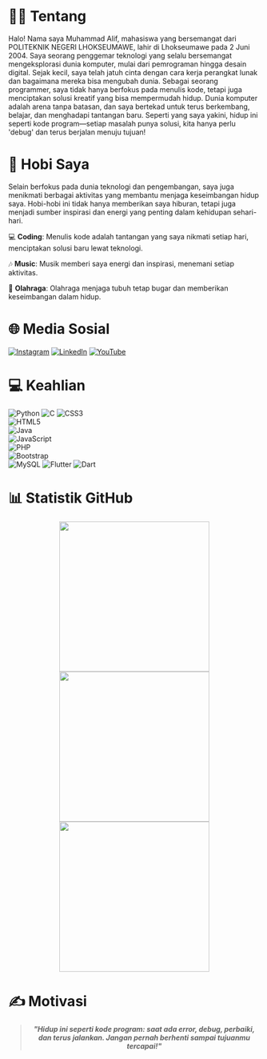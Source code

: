 # 👨‍💻 Tentang
Halo! Nama saya Muhammad Alif, mahasiswa yang bersemangat dari POLITEKNIK NEGERI LHOKSEUMAWE, lahir di Lhokseumawe pada 2 Juni 2004. Saya seorang penggemar teknologi yang selalu bersemangat mengeksplorasi dunia komputer, mulai dari pemrograman hingga desain digital. Sejak kecil, saya telah jatuh cinta dengan cara kerja perangkat lunak dan bagaimana mereka bisa mengubah dunia. Sebagai seorang programmer, saya tidak hanya berfokus pada menulis kode, tetapi juga menciptakan solusi kreatif yang bisa mempermudah hidup. Dunia komputer adalah arena tanpa batasan, dan saya bertekad untuk terus berkembang, belajar, dan menghadapi tantangan baru. Seperti yang saya yakini, hidup ini seperti kode program—setiap masalah punya solusi, kita hanya perlu 'debug' dan terus berjalan menuju tujuan!



# 🎯 Hobi Saya
Selain berfokus pada dunia teknologi dan pengembangan, saya juga menikmati berbagai aktivitas yang membantu menjaga keseimbangan hidup saya. Hobi-hobi ini tidak hanya memberikan saya hiburan, tetapi juga menjadi sumber inspirasi dan energi yang penting dalam kehidupan sehari-hari.

💻 **Coding**: Menulis kode adalah tantangan yang saya nikmati setiap hari, menciptakan solusi baru lewat teknologi.

🎶 **Music**: Musik memberi saya energi dan inspirasi, menemani setiap aktivitas.

🏀 **Olahraga**: Olahraga menjaga tubuh tetap bugar dan memberikan keseimbangan dalam hidup.



# 🌐 Media Sosial  
[![Instagram](https://img.shields.io/badge/Instagram-%23E4405F.svg?logo=Instagram&logoColor=white)](https://www.instagram.com/muhmmdlif/)
[![LinkedIn](https://img.shields.io/badge/LinkedIn-%230077B5.svg?logo=linkedin&logoColor=white)](https://www.linkedin.com/in/muhammadalif69/)
[![YouTube](https://img.shields.io/badge/YouTube-%23FF0000.svg?logo=YouTube&logoColor=white)](https://www.youtube.com/@muhammadalif69)  



# 💻 Keahlian
![Python](https://img.shields.io/badge/python-3670A0?style=for-the-badge&logo=python&logoColor=ffdd54)
![C](https://img.shields.io/badge/c-%2300599C.svg?style=for-the-badge&logo=c&logoColor=white)
![CSS3](https://img.shields.io/badge/css3-%231572B6.svg?style=for-the-badge&logo=css3&logoColor=white)  
![HTML5](https://img.shields.io/badge/html5-%23E34F26.svg?style=for-the-badge&logo=html5&logoColor=white)  
![Java](https://img.shields.io/badge/java-%23ED8B00.svg?style=for-the-badge&logo=java&logoColor=white)  
![JavaScript](https://img.shields.io/badge/javascript-%23323330.svg?style=for-the-badge&logo=javascript&logoColor=%23F7DF1E)  
![PHP](https://img.shields.io/badge/php-%23777BB4.svg?style=for-the-badge&logo=php&logoColor=white)  
![Bootstrap](https://img.shields.io/badge/bootstrap-%23563D7C.svg?style=for-the-badge&logo=bootstrap&logoColor=white)  
![MySQL](https://img.shields.io/badge/mysql-%2300f.svg?style=for-the-badge&logo=mysql&logoColor=white)
![Flutter](https://img.shields.io/badge/Flutter-02569B?style=flat&logo=flutter&logoColor=white)
![Dart](https://img.shields.io/badge/Dart-0175C2?style=flat&logo=dart&logoColor=white)



# 📊 Statistik GitHub  
<div align="center">  
  <img src="https://github-readme-stats.vercel.app/api/top-langs/?username=muhammadalif69&theme=radical&hide_border=false&include_all_commits=false&count_private=true&layout=compact" width="300" />  
  <img src="https://github-readme-stats.vercel.app/api?username=muhammadalif69&theme=radical&hide_border=false&include_all_commits=false&count_private=true" width="300" />  
  <img src="https://github-readme-streak-stats.herokuapp.com/?user=muhammadalif69&theme=radical&hide_border=false" width="300" />  
</div>  


# ✍️ Motivasi  
<div align="center">  
  <blockquote>  
    <p><em><b>"Hidup ini seperti kode program: saat ada error, debug, perbaiki, dan terus jalankan. Jangan pernah berhenti sampai tujuanmu tercapai!"</b></em></p> 
  </blockquote>  
</div>  
